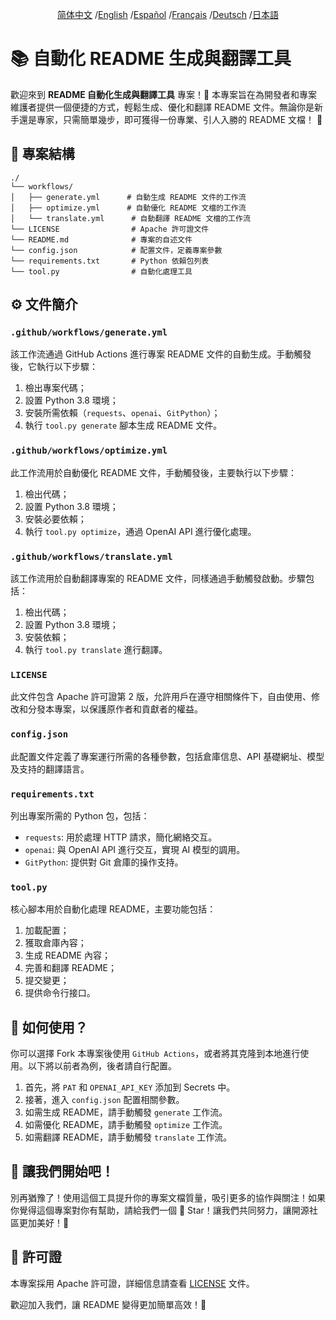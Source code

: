 <div align="center">

[简体中文](/README.md) /[English](/README/README_en.md) /[Español](/README/README_es.md) /[Français](/README/README_fr.md) /[Deutsch](/README/README_de.md) /[日本語](/README/README_ja.md)

</div>

# 📚 自動化 README 生成與翻譯工具

歡迎來到 **README 自動化生成與翻譯工具** 專案！🎉 本專案旨在為開發者和專案維護者提供一個便捷的方式，輕鬆生成、優化和翻譯 README 文件。無論你是新手還是專家，只需簡單幾步，即可獲得一份專業、引人入勝的 README 文檔！ 🚀

## 📂 專案結構

```plaintext
./
└── workflows/
│   ├── generate.yml      # 自動生成 README 文件的工作流
│   ├── optimize.yml      # 自動優化 README 文檔的工作流
│   └── translate.yml      # 自動翻譯 README 文檔的工作流
└── LICENSE                # Apache 許可證文件
└── README.md              # 專案的自述文件
└── config.json            # 配置文件，定義專案參數
└── requirements.txt       # Python 依賴包列表
└── tool.py                # 自動化處理工具
```

## ⚙️ 文件簡介

### `.github/workflows/generate.yml`
該工作流通過 GitHub Actions 進行專案 README 文件的自動生成。手動觸發後，它執行以下步驟：
1. 檢出專案代碼；
2. 設置 Python 3.8 環境；
3. 安裝所需依賴（`requests`、`openai`、`GitPython`）；
4. 執行 `tool.py generate` 腳本生成 README 文件。

### `.github/workflows/optimize.yml`
此工作流用於自動優化 README 文件，手動觸發後，主要執行以下步驟：
1. 檢出代碼；
2. 設置 Python 3.8 環境；
3. 安裝必要依賴；
4. 執行 `tool.py optimize`，通過 OpenAI API 進行優化處理。

### `.github/workflows/translate.yml`
該工作流用於自動翻譯專案的 README 文件，同樣通過手動觸發啟動。步驟包括：
1. 檢出代碼；
2. 設置 Python 3.8 環境；
3. 安裝依賴；
4. 執行 `tool.py translate` 進行翻譯。

### `LICENSE`
此文件包含 Apache 許可證第 2 版，允許用戶在遵守相關條件下，自由使用、修改和分發本專案，以保護原作者和貢獻者的權益。

### `config.json`
此配置文件定義了專案運行所需的各種參數，包括倉庫信息、API 基礎網址、模型及支持的翻譯語言。

### `requirements.txt`
列出專案所需的 Python 包，包括：
- `requests`: 用於處理 HTTP 請求，簡化網絡交互。
- `openai`: 與 OpenAI API 進行交互，實現 AI 模型的調用。
- `GitPython`: 提供對 Git 倉庫的操作支持。

### `tool.py`
核心腳本用於自動化處理 README，主要功能包括：
1. 加載配置；
2. 獲取倉庫內容；
3. 生成 README 內容；
4. 完善和翻譯 README；
5. 提交變更；
6. 提供命令行接口。

## 🌸 如何使用？

你可以選擇 Fork 本專案後使用 `GitHub Actions`，或者將其克隆到本地進行使用。以下將以前者為例，後者請自行配置。

1. 首先，將 `PAT` 和 `OPENAI_API_KEY` 添加到 Secrets 中。
2. 接著，進入 `config.json` 配置相關參數。
3. 如需生成 README，請手動觸發 `generate` 工作流。
4. 如需優化 README，請手動觸發 `optimize` 工作流。
5. 如需翻譯 README，請手動觸發 `translate` 工作流。

## 🌟 讓我們開始吧！

別再猶豫了！使用這個工具提升你的專案文檔質量，吸引更多的協作與關注！如果你覺得這個專案對你有幫助，請給我們一個 💖 Star！讓我們共同努力，讓開源社區更加美好！🌈

## 📄 許可證

本專案採用 Apache 許可證，詳細信息請查看 [LICENSE](LICENSE) 文件。

歡迎加入我們，讓 README 變得更加簡單高效！🚀